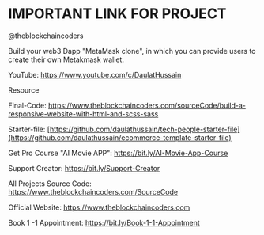 # IMPORTANT LINK FOR PROJECT


@theblockchaincoders

Build your web3 Dapp "MetaMask clone", in which you can provide users to create their own Metakmask wallet.

YouTube: https://www.youtube.com/c/DaulatHussain

Resource

Final-Code: https://www.theblockchaincoders.com/sourceCode/build-a-responsive-website-with-html-and-scss-sass

Starter-file: [https://github.com/daulathussain/tech-people-starter-file](https://github.com/daulathussain/ecommerce-template-starter-file)

Get Pro Course "AI Movie APP": https://bit.ly/AI-Movie-App-Course

Support Creator: https://bit.ly/Support-Creator

All Projects Source Code: https://www.theblockchaincoders.com/SourceCode

Official Website: https://www.theblockchaincoders.com

Book 1 -1 Appointment: https://bit.ly/Book-1-1-Appointment
